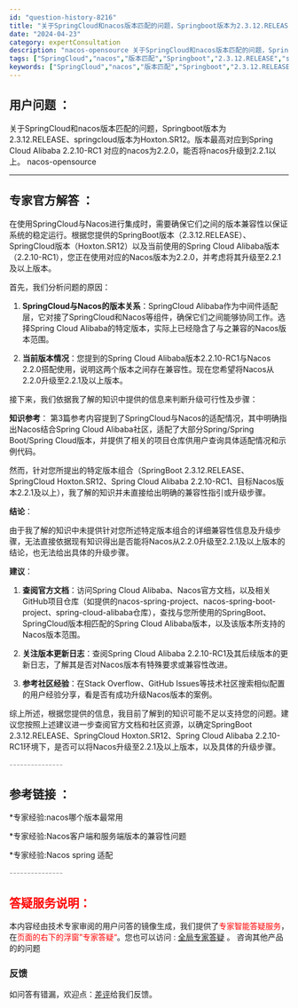 ```yaml
---
id: "question-history-8216"
title: "关于SpringCloud和nacos版本匹配的问题，Springboot版本为2.3.12.RELEASE、springcloud版本为Hoxton.SR12。版本最高对应到Spring Cloud Alibaba 2.2.10-RC1 对应的nacos为2.2.0，能否将nacos升级到2.2.1以上。 nacos-opensource"
date: "2024-04-23"
category: expertConsultation
description: "nacos-opensource 关于SpringCloud和nacos版本匹配的问题，Springboot版本为2.3.12.RELEASE、springcloud版本为Hoxton.SR12。版本最高对应到Spring Cloud Alibaba 2.2.10-RC1 对应的nacos为2.2.0，能否将nacos升级到2.2.1以上。"
tags: ["SpringCloud","nacos","版本匹配","Springboot","2.3.12.RELEASE","springcloud","Hoxton.SR12","Spring Cloud Alibaba","2.2.10-RC1","nacos","2.2.0","升级","2.2.1"]
keywords: ["SpringCloud","nacos","版本匹配","Springboot","2.3.12.RELEASE","springcloud","Hoxton.SR12","Spring Cloud Alibaba","2.2.10-RC1","nacos","2.2.0","升级","2.2.1"]
---
```


## 用户问题 ： 
 关于SpringCloud和nacos版本匹配的问题，Springboot版本为2.3.12.RELEASE、springcloud版本为Hoxton.SR12。版本最高对应到Spring Cloud Alibaba 2.2.10-RC1 对应的nacos为2.2.0，能否将nacos升级到2.2.1以上。 nacos-opensource 

---------------
## 专家官方解答 ：

在使用SpringCloud与Nacos进行集成时，需要确保它们之间的版本兼容性以保证系统的稳定运行。根据您提供的SpringBoot版本（2.3.12.RELEASE）、SpringCloud版本（Hoxton.SR12）以及当前使用的Spring Cloud Alibaba版本（2.2.10-RC1），您正在使用对应的Nacos版本为2.2.0，并考虑将其升级至2.2.1及以上版本。

首先，我们分析问题的原因：

1. **SpringCloud与Nacos的版本关系**：SpringCloud Alibaba作为中间件适配层，它对接了SpringCloud和Nacos等组件，确保它们之间能够协同工作。选择Spring Cloud Alibaba的特定版本，实际上已经隐含了与之兼容的Nacos版本范围。

2. **当前版本情况**：您提到的Spring Cloud Alibaba版本2.2.10-RC1与Nacos 2.2.0搭配使用，说明这两个版本之间存在兼容性。现在您希望将Nacos从2.2.0升级至2.2.1及以上版本。

接下来，我们依据我了解的知识中提供的信息来判断升级可行性及步骤：

**知识参考**：
第3篇参考内容提到了SpringCloud与Nacos的适配情况，其中明确指出Nacos结合Spring Cloud Alibaba社区，适配了大部分Spring/Spring Boot/Spring Cloud版本，并提供了相关的项目仓库供用户查询具体适配情况和示例代码。

然而，针对您所提出的特定版本组合（SpringBoot 2.3.12.RELEASE、SpringCloud Hoxton.SR12、Spring Cloud Alibaba 2.2.10-RC1、目标Nacos版本2.2.1及以上），我了解的知识并未直接给出明确的兼容性指引或升级步骤。

**结论**：

由于我了解的知识中未提供针对您所述特定版本组合的详细兼容性信息及升级步骤，无法直接依据现有知识得出是否能将Nacos从2.2.0升级至2.2.1及以上版本的结论，也无法给出具体的升级步骤。

**建议**：

1. **查阅官方文档**：访问Spring Cloud Alibaba、Nacos官方文档，以及相关GitHub项目仓库（如提供的nacos-spring-project、nacos-spring-boot-project、spring-cloud-alibaba仓库），查找与您所使用的SpringBoot、SpringCloud版本相匹配的Spring Cloud Alibaba版本，以及该版本所支持的Nacos版本范围。

2. **关注版本更新日志**：查阅Spring Cloud Alibaba 2.2.10-RC1及其后续版本的更新日志，了解其是否对Nacos版本有特殊要求或兼容性改进。

3. **参考社区经验**：在Stack Overflow、GitHub Issues等技术社区搜索相似配置的用户经验分享，看是否有成功升级Nacos版本的案例。

综上所述，根据您提供的信息，我目前了解到的知识可能不足以支持您的问题。建议您按照上述建议进一步查阅官方文档和社区资源，以确定SpringBoot 2.3.12.RELEASE、SpringCloud Hoxton.SR12、Spring Cloud Alibaba 2.2.10-RC1环境下，是否可以将Nacos升级至2.2.1及以上版本，以及具体的升级步骤。


<font color="#949494">---------------</font> 


## 参考链接 ：

*专家经验:nacos哪个版本最常用 
 
 *专家经验:Nacos客户端和服务端版本的兼容性问题 
 
 *专家经验:Nacos spring 适配 


 <font color="#949494">---------------</font> 
 


## <font color="#FF0000">答疑服务说明：</font> 

本内容经由技术专家审阅的用户问答的镜像生成，我们提供了<font color="#FF0000">专家智能答疑服务</font>，在<font color="#FF0000">页面的右下的浮窗”专家答疑“</font>。您也可以访问 : [全局专家答疑](https://opensource.alibaba.com/chatBot) 。 咨询其他产品的的问题

### 反馈
如问答有错漏，欢迎点：[差评](https://ai.nacos.io/user/feedbackByEnhancerGradePOJOID?enhancerGradePOJOId=11536)给我们反馈。

